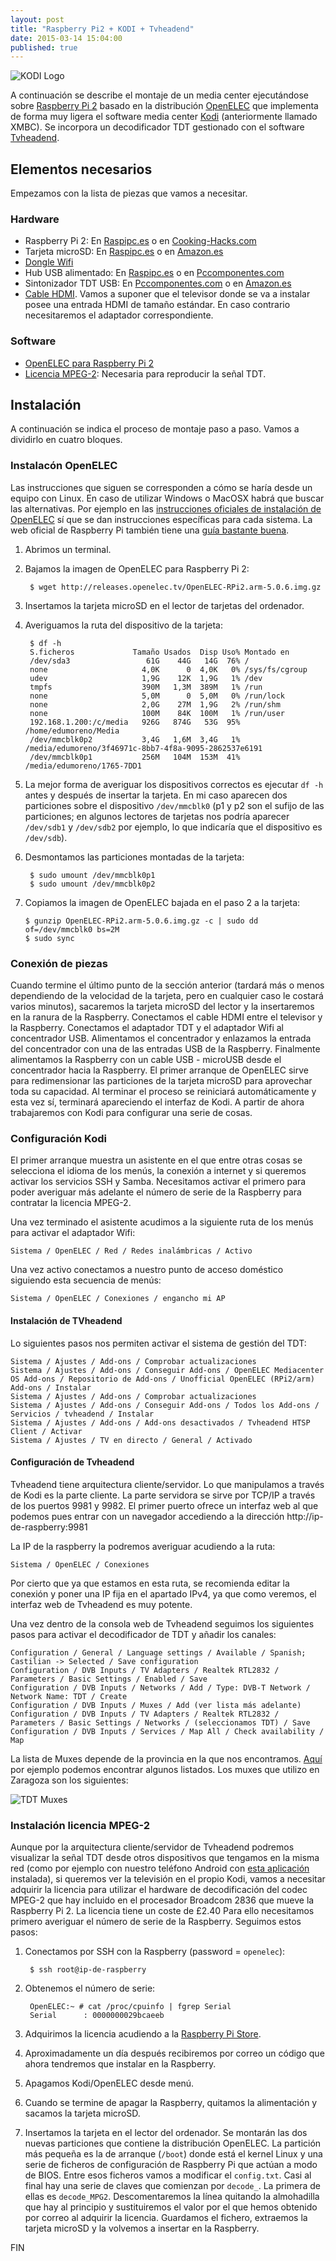 ```yaml
---
layout: post
title: "Raspberry Pi2 + KODI + Tvheadend"
date: 2015-03-14 15:04:00
published: true
---
```


![KODI Logo](/images/posts/kodi-logo.png)

A continuación se describe el montaje de un media center ejecutándose sobre [Raspberry Pi 2](http://www.raspberrypi.org/raspberry-pi-2-on-sale/) basado en la distribución [OpenELEC](http://openelec.tv/) que implementa de forma muy ligera el software media center [Kodi](http://kodi.tv/) (anteriormente llamado XMBC). Se incorpora un decodificador TDT gestionado con el software [Tvheadend](https://tvheadend.org/).

## Elementos necesarios

Empezamos con la lista de piezas que vamos a necesitar.

### Hardware

* Raspberry Pi 2: En [Raspipc.es](http://www.raspipc.es/public/home/index.php?ver=tienda&accion=verArticulo&idProducto=1210) o en [Cooking-Hacks.com](http://www.cooking-hacks.com/shop/raspberry-pi/raspberry-pi-2-model-b)
* Tarjeta microSD: En [Raspipc.es](http://www.raspipc.es/public/home/index.php?ver=tienda&accion=verArticulo&idProducto=1016) o en [Amazon.es](http://www.amazon.es/Samsung-Evo-MB-MP16DA-EU-adaptador/dp/B00J2BU7WO)
* [Dongle Wifi](http://www.raspipc.es/public/home/index.php?ver=tienda&accion=verArticulo&idProducto=1079)
* Hub USB alimentado: En [Raspipc.es](http://www.raspipc.es/public/home/index.php?ver=tienda&accion=verArticulo&idProducto=1065) o en [Pccomponentes.com](http://www.pccomponentes.com/conceptronic_stylish_hub_4_puertos_usb_2_0_azul.html)
* Sintonizador TDT USB: En [Pccomponentes.com](http://www.pccomponentes.com/conceptronic_sintonizador_tdt_usb.html) o en [Amazon.es](http://www.amazon.es/Conceptronic-C08-096-receptor-Dvb-T-radio/dp/B003KCKERE)
* [Cable HDMI](http://www.raspipc.es/public/home/index.php?ver=tienda&accion=verArticulo&idProducto=1115). Vamos a suponer que el televisor donde se va a instalar posee una entrada HDMI de tamaño estándar. En caso contrario necesitaremos el adaptador correspondiente.

### Software

* [OpenELEC para Raspberry Pi 2](http://releases.openelec.tv/OpenELEC-RPi2.arm-5.0.6.img.gz?mirrorlist)
* [Licencia MPEG-2](http://www.raspberrypi.com/mpeg-2-license-key/): Necesaria para reproducir la señal TDT.

## Instalación

A continuación se indica el proceso de montaje paso a paso. Vamos a dividirlo en cuatro bloques.

### Instalacón OpenELEC

Las instrucciones que siguen se corresponden a cómo se haría desde un equipo con Linux. En caso de utilizar Windows o MacOSX habrá que buscar las alternativas. Por ejemplo en las [instrucciones oficiales de instalación de OpenELEC](http://wiki.openelec.tv/index.php/HOW-TO:Installing_OpenELEC/Creating_The_Install_Key#tab=DiskImage) sí que se dan instrucciones específicas para cada sistema. La web oficial de Raspberry Pi también tiene una [guía bastante buena](http://www.raspberrypi.org/documentation/installation/installing-images/README.md).

1. Abrimos un terminal.
2. Bajamos la imagen de OpenELEC para Raspberry Pi 2:

        $ wget http://releases.openelec.tv/OpenELEC-RPi2.arm-5.0.6.img.gz

3. Insertamos la tarjeta microSD en el lector de tarjetas del ordenador.
4. Averiguamos la ruta del dispositivo de la tarjeta:

        $ df -h
        S.ficheros             Tamaño Usados  Disp Uso% Montado en
        /dev/sda3                 61G    44G   14G  76% /
        none                     4,0K      0  4,0K   0% /sys/fs/cgroup
        udev                     1,9G    12K  1,9G   1% /dev
        tmpfs                    390M   1,3M  389M   1% /run
        none                     5,0M      0  5,0M   0% /run/lock
        none                     2,0G    27M  1,9G   2% /run/shm
        none                     100M    84K  100M   1% /run/user
        192.168.1.200:/c/media   926G   874G   53G  95% /home/edumoreno/Media
        /dev/mmcblk0p2           3,4G   1,6M  3,4G   1% /media/edumoreno/3f46971c-8bb7-4f8a-9095-2862537e6191
        /dev/mmcblk0p1           256M   104M  153M  41% /media/edumoreno/1765-7DD1

5. La mejor forma de averiguar los dispositivos correctos es ejecutar `df -h` antes y después de insertar la tarjeta. En mi caso aparecen dos particiones sobre el dispositivo `/dev/mmcblk0` (p1 y p2 son el sufijo de las particiones; en algunos lectores de tarjetas nos podría aparecer `/dev/sdb1` y `/dev/sdb2` por ejemplo, lo que indicaría que el dispositivo es `/dev/sdb`).

6. Desmontamos las particiones montadas de la tarjeta:

        $ sudo umount /dev/mmcblk0p1
        $ sudo umount /dev/mmcblk0p2

7.  Copiamos la imagen de OpenELEC bajada en el paso 2 a la tarjeta:

        $ gunzip OpenELEC-RPi2.arm-5.0.6.img.gz -c | sudo dd of=/dev/mmcblk0 bs=2M
        $ sudo sync


### Conexión de piezas

Cuando termine el último punto de la sección anterior (tardará más o menos dependiendo de la velocidad de la tarjeta, pero en cualquier caso le costará varios minutos), sacaremos la tarjeta microSD del lector y la insertaremos en la ranura de la Raspberry. Conectamos el cable HDMI entre el televisor y la Raspberry. Conectamos el adaptador TDT y el adaptador Wifi al concentrador USB. Alimentamos el concentrador y enlazamos la entrada del concentrador con una de las entradas USB de la Raspberry. Finalmente alimentamos la Raspberry con un cable USB - microUSB desde el concentrador hacia la Raspberry. El primer arranque de OpenELEC sirve para redimensionar las particiones de la tarjeta microSD para aprovechar toda su capacidad. Al terminar el proceso se reiniciará automáticamente y esta vez sí, terminará apareciendo el interfaz de Kodi. A partir de ahora trabajaremos con Kodi para configurar una serie de cosas.

### Configuración Kodi

El primer arranque muestra un asistente en el que entre otras cosas se selecciona el idioma de los menús, la conexión a internet y si queremos activar los servicios SSH y Samba. Necesitamos activar el primero para poder averiguar más adelante el número de serie de la Raspberry para contratar la licencia MPEG-2.

Una vez terminado el asistente acudimos a la siguiente ruta de los menús para activar el adaptador Wifi:

    Sistema / OpenELEC / Red / Redes inalámbricas / Activo

Una vez activo conectamos a nuestro punto de acceso doméstico siguiendo esta secuencia de menús:

    Sistema / OpenELEC / Conexiones / engancho mi AP

#### Instalación de TVheadend

Lo siguientes pasos nos permiten activar el sistema de gestión del TDT:  

    Sistema / Ajustes / Add-ons / Comprobar actualizaciones
    Sistema / Ajustes / Add-ons / Conseguir Add-ons / OpenELEC Mediacenter OS Add-ons / Repositorio de Add-ons / Unofficial OpenELEC (RPi2/arm) Add-ons / Instalar
    Sistema / Ajustes / Add-ons / Comprobar actualizaciones
    Sistema / Ajustes / Add-ons / Conseguir Add-ons / Todos los Add-ons / Servicios / tvheadend / Instalar
    Sistema / Ajustes / Add-ons / Add-ons desactivados / Tvheadend HTSP Client / Activar
    Sistema / Ajustes / TV en directo / General / Activado

#### Configuración de Tvheadend

Tvheadend tiene arquitectura cliente/servidor. Lo que manipulamos a través de Kodi es la parte cliente. La parte servidora se sirve por TCP/IP a través de los puertos 9981 y 9982. El primer puerto ofrece un interfaz web al que podemos pues entrar con un navegador accediendo a la dirección http://ip-de-raspberry:9981

La IP de la raspberry la podremos averiguar acudiendo a la ruta:

    Sistema / OpenELEC / Conexiones

Por cierto que ya que estamos en esta ruta, se recomienda editar la conexión y poner una IP fija en el apartado IPv4, ya que como veremos, el interfaz web de Tvheadend es muy potente.

Una vez dentro de la consola web de Tvheadend seguimos los siguientes pasos para activar el decodificador de TDT y añadir los canales:  

    Configuration / General / Language settings / Available / Spanish; Castilian -> Selected / Save configuration
    Configuration / DVB Inputs / TV Adapters / Realtek RTL2832 / Parameters / Basic Settings / Enabled / Save
    Configuration / DVB Inputs / Networks / Add / Type: DVB-T Network / Network Name: TDT / Create
    Configuration / DVB Inputs / Muxes / Add (ver lista más adelante)
    Configuration / DVB Inputs / TV Adapters / Realtek RTL2832 / Parameters / Basic Settings / Networks / (seleccionamos TDT) / Save
    Configuration / DVB Inputs / Services / Map All / Check availability / Map

La lista de Muxes depende de la provincia en la que nos encontramos. [Aquí](http://www.tdt1.com/) por ejemplo podemos encontrar algunos listados. Los muxes que utilizo en Zaragoza son los siguientes:

![TDT Muxes](/images/posts/muxes.png)

### Instalación licencia MPEG-2

Aunque por la arquitectura cliente/servidor de Tvheadend podremos visualizar la señal TDT desde otros dispositivos que tengamos en la misma red (como por ejemplo con nuestro teléfono Android con [esta aplicación](https://play.google.com/store/apps/details?id=org.tvheadend.tvhguide) instalada), si queremos ver la televisión en el propio Kodi, vamos a necesitar adquirir la licencia para utilizar el hardware de decodificación del codec MPEG-2 que hay incluido en el procesador Broadcom 2836 que mueve la Raspberry Pi 2. La licencia tiene un coste de £2.40 Para ello necesitamos primero averiguar el número de serie de la Raspberry. Seguimos estos pasos:

1. Conectamos por SSH con la Raspberry (password = `openelec`):

        $ ssh root@ip-de-raspberry

2. Obtenemos el número de serie:

        OpenELEC:~ # cat /proc/cpuinfo | fgrep Serial
        Serial		: 0000000029bcaeeb

3. Adquirimos la licencia acudiendo a la [Raspberry Pi Store](http://www.raspberrypi.com/mpeg-2-license-key/).
4. Aproximadamente un día después recibiremos por correo un código que ahora tendremos que instalar en la Raspberry.
5. Apagamos Kodi/OpenELEC desde menú.
6. Cuando se termine de apagar la Raspberry, quitamos la alimentación y sacamos la tarjeta microSD.
7. Insertamos la tarjeta en el lector del ordenador. Se montarán las dos nuevas particiones que contiene la distribución OpenELEC. La partición más pequeña es la de arranque (`/boot`) donde está el kernel Linux y una serie de ficheros de configuración de Raspberry Pi que actúan a modo de BIOS. Entre esos ficheros vamos a modificar el `config.txt`. Casi al final hay una serie de claves que comienzan por `decode_`. La primera de ellas es `decode_MPG2`. Descomentaremos la línea quitando la almohadilla que hay al principio y sustituiremos el valor por el que hemos obtenido por correo al adquirir la licencia. Guardamos el fichero, extraemos la tarjeta microSD y la volvemos a insertar en la Raspberry.

FIN